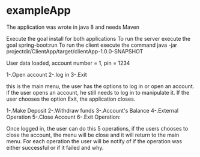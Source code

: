 # exampleApp

The application was wrote in java 8 and needs Maven 

Execute the goal install for both applications
To run the server execute the goal spring-boot:run
To run the client execute the command java -jar projectdir/ClientApp/target/clientApp-1.0.0-SNAPSHOT

User data loaded, account number = 1, pin = 1234

1-.Open account
2-.log in
3-.Exit

this is the main menu, the user has the options to log in or open an account.
if the user opens an account, he still needs to log in to manipulate it.
If the user chooses the option Exit, the application closes.

1-.Make Deposit
2-.Withdraw funds
3-.Account's Balance
4-.External Operation
5-.Close Account
6-.Exit
Operation: 

Once logged in, the user can do this 5 operations, if the users chooses to close the account, the menu will be close and it will
return to the main menu. For each operation the user will be notify of if the operation was either successful or if it failed and why.

